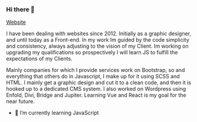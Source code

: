 ### Hi there 👋

<p><a href="https://lukaszdzielo.github.io">Website</a></p>

<p>I have been dealing with websites since 2012. Initially as a graphic designer, and until today as a Front-end. In my work Im guided by the code simplicity and consistency, always adjusting to the vision of my Client. Im working on upgrading my qualifications so prospectively I will learn JS to fulfill the expectations of my Clients.</p>

<p>Mainly companies for which I provide services work on Bootstrap, so and everything that others do in Javascript, I make up for it using SCSS and HTML. I mainly get a graphic design and cut it to a clean code, and then it is hooked up to a dedicated CMS system. I also worked on Wordpress using Enfold, Divi, Bridge and Jupiter. Learning Vue and React is my goal for the near future.</p>

- 🌱 I’m currently learning JavaScript

<!-- **lukaszdzielo/lukaszdzielo** is a ✨ _special_ ✨ repository because its `README.md` (this file) appears on your GitHub profile.

Here are some ideas to get you started:

- 🔭 I’m currently working on ...
- 🌱 I’m currently learning ...
- 👯 I’m looking to collaborate on ...
- 🤔 I’m looking for help with ...
- 💬 Ask me about ...
- 📫 How to reach me: ...
- 😄 Pronouns: ...
- ⚡ Fun fact: ...
-->
